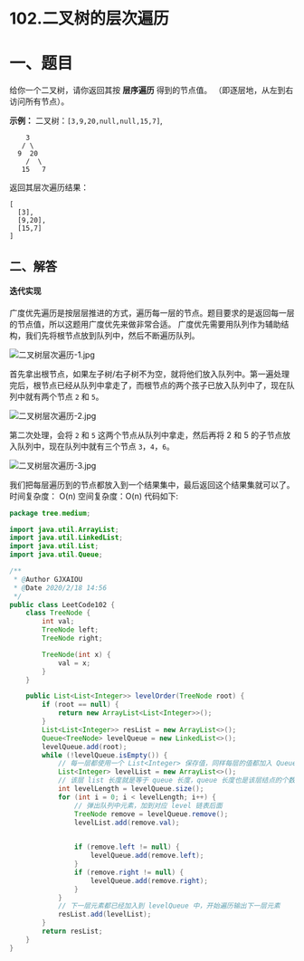# 102.二叉树的层次遍历

# 一、题目

给你一个二叉树，请你返回其按 **层序遍历** 得到的节点值。 （即逐层地，从左到右访问所有节点）。

 

**示例：**
二叉树：`[3,9,20,null,null,15,7]`,

```
    3
   / \
  9  20
    /  \
   15   7
```

返回其层次遍历结果：

```
[
  [3],
  [9,20],
  [15,7]
]
```

## 二、解答

#### 迭代实现

广度优先遍历是按层层推进的方式，遍历每一层的节点。题目要求的是返回每一层的节点值，所以这题用广度优先来做非常合适。
广度优先需要用队列作为辅助结构，我们先将根节点放到队列中，然后不断遍历队列。

![二叉树层次遍历-1.jpg](https://pic.leetcode-cn.com/f3c4f288f91ef62095c5fe6c9132e5efaf774d78ab5a508c4c262a79390a4a3c-%E4%BA%8C%E5%8F%89%E6%A0%91%E5%B1%82%E6%AC%A1%E9%81%8D%E5%8E%86-1.jpg)

首先拿出根节点，如果左子树/右子树不为空，就将他们放入队列中。第一遍处理完后，根节点已经从队列中拿走了，而根节点的两个孩子已放入队列中了，现在队列中就有两个节点 `2` 和 `5`。

![二叉树层次遍历-2.jpg](https://pic.leetcode-cn.com/4c26563a26b356ec727a90fd52dd5fea8b0fd5d638b3632383c1c0b376297b4d-%E4%BA%8C%E5%8F%89%E6%A0%91%E5%B1%82%E6%AC%A1%E9%81%8D%E5%8E%86-2.jpg)

第二次处理，会将 `2` 和 `5` 这两个节点从队列中拿走，然后再将 2 和 5 的子节点放入队列中，现在队列中就有三个节点 `3`，`4`，`6`。

![二叉树层次遍历-3.jpg](https://pic.leetcode-cn.com/ffb14166d055e682bab11a985456b6e3281c4089bae8282a5f6f1e9c8c81d8b8-%E4%BA%8C%E5%8F%89%E6%A0%91%E5%B1%82%E6%AC%A1%E9%81%8D%E5%8E%86-3.jpg)

我们把每层遍历到的节点都放入到一个结果集中，最后返回这个结果集就可以了。
时间复杂度： O(n)
空间复杂度：O(n)
代码如下:

```java
package tree.medium;

import java.util.ArrayList;
import java.util.LinkedList;
import java.util.List;
import java.util.Queue;

/**
 * @Author GJXAIOU
 * @Date 2020/2/18 14:56
 */
public class LeetCode102 {
    class TreeNode {
        int val;
        TreeNode left;
        TreeNode right;

        TreeNode(int x) {
            val = x;
        }
    }

    public List<List<Integer>> levelOrder(TreeNode root) {
        if (root == null) {
            return new ArrayList<List<Integer>>();
        }
        List<List<Integer>> resList = new ArrayList<>();
        Queue<TreeNode> levelQueue = new LinkedList<>();
        levelQueue.add(root);
        while (!levelQueue.isEmpty()) {
            // 每一层都使用一个 List<Integer> 保存值，同样每层的值都加入 Queue 中
            List<Integer> levelList = new ArrayList<>();
            // 该层 list 长度就是等于 queue 长度，queue 长度也是该层结点的个数
            int levelLength = levelQueue.size();
            for (int i = 0; i < levelLength; i++) {
                // 弹出队列中元素，加到对应 level 链表后面
                TreeNode remove = levelQueue.remove();
                levelList.add(remove.val);

               
                if (remove.left != null) {
                    levelQueue.add(remove.left);
                }
                if (remove.right != null) {
                    levelQueue.add(remove.right);
                }
            }
            // 下一层元素都已经加入到 levelQueue 中，开始遍历输出下一层元素
            resList.add(levelList);
        }
        return resList;
    }
}

```

